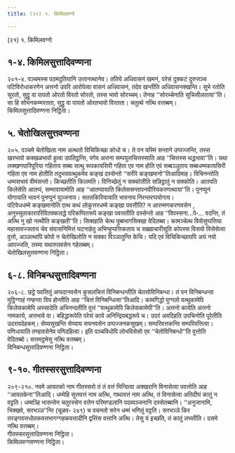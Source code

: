 ```yaml
---
title: (२१) १. किमिलवग्गो

---
```

(२१) १. किमिलवग्गो  


## १-४. किमिलसुत्तादिवण्णना

२०१-४. पञ्चमस्स पठमदुतियानि उत्तानत्थानेव। ततिये अधिवासनं खमनं, परेसं दुक्कटं दुरुत्तञ्च पटिविरोधाकरणेन अत्तनो उपरि आरोपेत्वा वासनं अधिवासनं, तदेव खन्तीति अधिवासनक्खन्ति। सुभे रतोति सूरतो, सुट्ठु वा पापतो ओरतो विरतो सोरतो, तस्स भावो सोरच्चम्। तेनाह ‘‘सोरच्चेनाति सुचिसीलताया’’ति। सा हि सोभनकम्मरतता, सुट्ठु वा पापतो ओरतभावो विरतता। चतुत्थे नत्थि वत्तब्बम्।  
किमिलसुत्तादिवण्णना निट्ठिता।  


## ५. चेतोखिलसुत्तवण्णना

२०५. पञ्चमे चेतोखिला नाम अत्थतो विचिकिच्छा कोधो च। ते पन यस्मिं सन्ताने उप्पज्जन्ति, तस्स खरभावो कक्खळभावो हुत्वा उपतिट्ठन्ति, पगेव अत्तना सम्पयुत्तचित्तस्साति आह ‘‘चित्तस्स थद्धभावा’’ति। यथा लक्खणपारिपूरिया गहिताय सब्बा सत्थु रूपकायसिरी गहिता एव नाम होति एवं सब्बञ्ञुताय सब्बधम्मकायसिरी गहिता एव नाम होतीति तदुभयवत्थुकमेव कङ्खं दस्सेन्तो ‘‘सरीरे कङ्खमानो’’तिआदिमाह। विचिनन्तोति धम्मसभावं वीमंसन्तो। किच्छतीति किलमति। विनिच्छेतुं न सक्कोतीति सन्निट्ठातुं न सक्कोति। आतपति किलेसेति आतप्पं, सम्मावायामोति आह ‘‘आतप्पायाति किलेससन्तापनवीरियकरणत्थाया’’ति। पुनप्पुनं योगायाति भावनं पुनप्पुनं युञ्जनाय। सततकिरियायाति भावनाय निरन्तरप्पयोगाय।  
पटिवेधधम्मे कङ्खमानोति एत्थ कथं लोकुत्तरधम्मे कङ्खा पवत्तीति? न आरम्मणकरणवसेन , अनुस्सुताकारपरिवितक्कलद्धे परिकप्पितरूपे कङ्खा पवत्ततीति दस्सेन्तो आह ‘‘विपस्सना…पे॰… वदन्ति, तं अत्थि नु खो नत्थीति कङ्खती’’ति। सिक्खाति चेत्थ पुब्बभागसिक्खा वेदितब्बा। कामञ्चेत्थ विसेसुप्पत्तिया महासावज्जताय चेव संवासनिमित्तं घटनाहेतु अभिण्हुप्पत्तिकताय च सब्रह्मचारीसूति कोपस्स विसयो विसेसेत्वा वुत्तो, अञ्ञत्थापि कोपो न चेतोखिलोति न सक्का विञ्ञातुन्ति केचि। यदि एवं विचिकिच्छायपि अयं नयो आपज्जति, तस्मा यथारुतवसेन गहेतब्बम्।  
चेतोखिलसुत्तवण्णना निट्ठिता।  


## ६-८. विनिबन्धसुत्तादिवण्णना

२०६-८. छट्ठे पवत्तितुं अप्पदानवसेन कुसलचित्तं विनिबन्धन्तीति चेतसोविनिबन्धा। तं पन विनिबन्धन्ता मुट्ठिग्गाहं गण्हन्ता विय होन्तीति आह ‘‘चित्तं विनिबन्धित्वा’’तिआदि। कामगिद्धो पुग्गलो वत्थुकामेपि किलेसकामेपि अस्सादेति अभिनन्दतीति वुत्तं ‘‘वत्थुकामेपि किलेसकामेपी’’ति। अत्तनो कायेति अत्तनो नामकाये, अत्तभावे वा। बहिद्धारूपेति परेसं काये अनिन्द्रियबद्धरूपे च। उदरं अवदिहति उपचिनोति पूरेतीति उदरावदेहकम्। सेय्यसुखन्ति सेय्याय सयनवसेन उप्पज्जनकसुखम्। सम्परिवत्तकन्ति सम्परिवत्तित्वा। पणिधायाति तण्हावसेनेव पणिदहित्वा। इति पञ्चविधोपि लोभविसेसो एव ‘‘चेतोविनिबन्धो’’ति वुत्तोति वेदितब्बो। सत्तमट्ठमेसु नत्थि वत्तब्बम्।  
विनिबन्धसुत्तादिवण्णना निट्ठिता।  


## ९-१०. गीतस्सरसुत्तादिवण्णना

२०९-२१०. नवमे आयतको नाम गीतस्सरो तं तं वत्तं भिन्दित्वा अक्खरानि विनासेत्वा पवत्तोति आह ‘‘आयतकेना’’तिआदि। धम्मेहि सुत्तवत्तं नाम अत्थि, गाथावत्तं नाम अत्थि, तं विनासेत्वा अतिदीघं कातुं न वट्टति। धम्मञ्हि भासन्तेन चतुरस्सेन वत्तेन परिमण्डलानि पदब्यञ्जनानि दस्सेतब्बानि। ‘‘अनुजानामि, भिक्खवे, सरभञ्ञ’’न्ति (चूळव॰ २४९) च वचनतो सरेन धम्मं भणितुं वट्टति। सरभञ्ञे किर तरङ्गवत्तधोतकवत्तभागग्गहकवत्तादीनि द्वत्तिंस वत्तानि अत्थि। तेसु यं इच्छति, तं कातुं लभतीति। दसमे नत्थि वत्तब्बम्।  
गीतस्सरसुत्तादिवण्णना निट्ठिता।  
किमिलवग्गवण्णना निट्ठिता।  